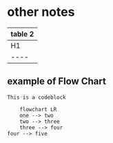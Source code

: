 # other notes


| table 2 |
| ----- |
| H1 | H2 |
| ---- | ---- |


## example of Flow Chart

```
This is a codeblock
```

```mermaid
    flowchart LR
    one --> two
    two --> three
    three --> four
four --> five

    
```

